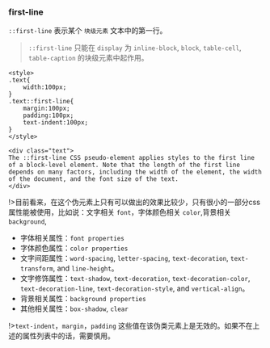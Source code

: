
### first-line

`::first-line` 表示某个 `块级元素` 文本中的第一行。

>`::first-line` 只能在 `display` 为 `inline-block`, `block`, `table-cell`, `table-caption` 的块级元素中起作用。

```copy
<style>
.text{
    width:100px;
}
.text::first-line{
    margin:100px;
    padding:100px;
    text-indent:100px;
}
</style>

<div class="text">
The ::first-line CSS pseudo-element applies styles to the first line of a block-level element. Note that the length of the first line depends on many factors, including the width of the element, the width of the document, and the font size of the text.
</div>
```

!>目前看来，在这个伪元素上只有可以做出的效果比较少，只有很小的一部分css属性能被使用，比如说：文字相关 `font`，字体颜色相关 `color`,背景相关 `background`,

*   字体相关属性：`font properties`
*   字体颜色属性：`color properties`
*   文字间距属性：`word-spacing`, `letter-spacing`, `text-decoration`, `text-transform`, and `line-height`。
*   文字修饰属性：`text-shadow`, `text-decoration`, `text-decoration-color`, `text-decoration-line`, `text-decoration-style`, and `vertical-align`。
*   背景相关属性：`background properties`
*   其他相关属性：`box-shadow`, `clear`

!>`text-indent`，`margin`，`padding` 这些值在该伪类元素上是无效的。如果不在上述的属性列表中的话，需要慎用。

